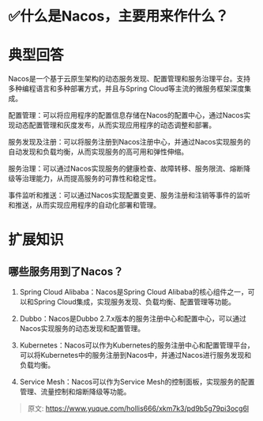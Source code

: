 # ✅什么是Nacos，主要用来作什么？

# 典型回答


Nacos是一个基于云原生架构的动态服务发现、配置管理和服务治理平台。支持多种编程语言和多种部署方式，并且与Spring Cloud等主流的微服务框架深度集成。



配置管理：可以将应用程序的配置信息存储在Nacos的配置中心，通过Nacos实现动态配置管理和灰度发布，从而实现应用程序的动态调整和部署。



服务发现及注册：可以将服务注册到Nacos注册中心，并通过Nacos实现服务的自动发现和负载均衡，从而实现服务的高可用和弹性伸缩。



服务治理：可以通过Nacos实现服务的健康检查、故障转移、服务限流、熔断降级等治理能力，从而提高服务的可靠性和稳定性。



事件监听和推送：可以通过Nacos实现配置变更、服务注册和注销等事件的监听和推送，从而实现应用程序的自动化部署和管理。



# 扩展知识


## 哪些服务用到了Nacos？


1. Spring Cloud Alibaba：Nacos是Spring Cloud Alibaba的核心组件之一，可以和Spring Cloud集成，实现服务发现、负载均衡、配置管理等功能。



2. Dubbo：Nacos是Dubbo 2.7.x版本的服务注册中心和配置中心，可以通过Nacos实现服务的动态发现和配置管理。



3. Kubernetes：Nacos可以作为Kubernetes的服务注册中心和配置管理平台，可以将Kubernetes中的服务注册到Nacos中，并通过Nacos进行服务发现和负载均衡。



4. Service Mesh：Nacos可以作为Service Mesh的控制面板，实现服务的配置管理、流量控制和熔断降级等功能。



> 原文: <https://www.yuque.com/hollis666/xkm7k3/pd9b5g79pi3ocg6l>